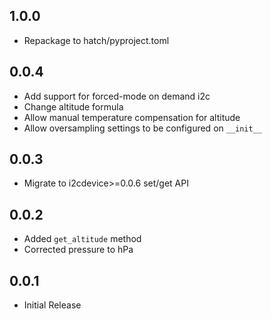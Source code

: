 1.0.0
-----

* Repackage to hatch/pyproject.toml

0.0.4
-----

* Add support for forced-mode on demand i2c
* Change altitude formula
* Allow manual temperature compensation for altitude
* Allow oversampling settings to be configured on `__init__`

0.0.3
-----

* Migrate to i2cdevice>=0.0.6 set/get API

0.0.2
-----

* Added `get_altitude` method
* Corrected pressure to hPa

0.0.1
-----

* Initial Release
